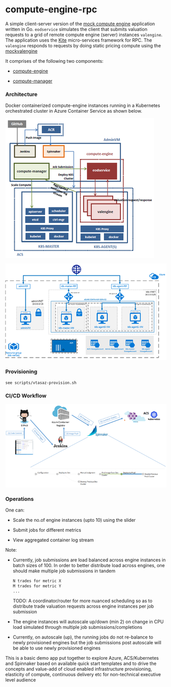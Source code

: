 # compute-engine-rpc

A simple client-server version of the [mock compute engine](https://github.com/amolthacker/cloud-poc) application written in Go. 
`eodservice` simulates the client that submits valuation requests to a grid of remote compute engine (server) instances 
`valengine`. The application uses the [Kite](https://github.com/koding/kite) micro-services framework for RPC. 
The `valengine` responds to requests by doing static pricing compute using the [mockvalengine](https://github.com/amolthacker/azure-poc-compute-engine-mock)

It comprises of the following two components:

 * [compute-engine](https://github.com/amolthacker/compute-engine)
   
 * [compute-manager](https://github.com/amolthacker/compute-manager)
 

### Architecture

Docker containerized compute-engine instances running in a Kubernetes orchestrated cluster in Azure Container Service as shown below.

![MockComputeEngine](images/acs-k8s-mockcompute.png)

![Architecture](images/architecture.png)


### Provisioning

 ```
 see scripts/vtasaz-provision.sh
 ```


### CI/CD Workflow

![CI-CD](images/cicd.png)


### Operations

One can:

 * Scale the no.of engine instances (upto 10) using the slider
 
 * Submit jobs for different metrics
 
 * View aggregated container log stream 


Note: 

 * Currently, job submissions are load balanced across engine instances in batch sizes of 100. In order to better 
   distribute load across engines, one should make multiple job submissions in tandem
    ```
    N trades for metric X
    M trades for metric Y
    ...
    ```
    TODO: A coordinator/router for more nuanced scheduling so as to distribute trade valuation requests across engine 
    instances per job submission
 
 * The engine instances will autoscale up/down (min 2) on change in CPU load simulated through multiple job 
   submissions/completions
    
 * Currently, on autoscale (up), the running jobs do not re-balance to newly provisioned engines but the job submissions
   post autoscale will be able to use newly provisioned engines



This is a basic demo app put together to explore Azure, ACS/Kubernetes and Spinnaker based on available quick start 
templates and to drive the concepts and value-add of cloud enabled infrastructure provisioning, elasticity of compute, 
continuous delivery etc for non-technical executive level audience
